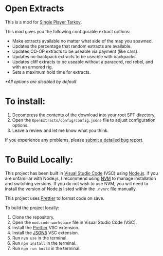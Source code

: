 # Open Extracts

This is a mod for [Single Player Tarkov](https://www.sp-tarkov.com/).

This mod gives you the following configurable extract options:

 - Make extracts available no matter what side of the map you spawned.
 - Updates the percentage that random extracts are available.
 - Updates CO-OP extracts to be useable via payment (like cars).
 - Updates no-backpack extracts to be useable with backpacks.
 - Updates cliff extracts to be useable without a paracord, red rebel, and with an armored rig.
 - Sets a maximum hold time for extracts.

_\*All options are disabled by default_

# To install:

1. Decompress the contents of the download into your root SPT directory.
2. Open the `OpenExtracts/config/config.json5` file to adjust configuration options.
3. Leave a review and let me know what you think.

If you experience any problems, please [submit a detailed bug report](https://github.com/refringe/OpenExtracts/issues).

# To Build Locally:

This project has been built in [Visual Studio Code](https://code.visualstudio.com/) (VSC) using [Node.js](https://nodejs.org/). If you are unfamiliar with Node.js, I recommend using [NVM](https://github.com/nvm-sh/nvm) to manage installation and switching versions. If you do not wish to use NVM, you will need to install the version of Node.js listed within the `.nvmrc` file manually.

This project uses [Prettier](https://prettier.io/) to format code on save.

To build the project locally:

1. Clone the repository.
2. Open the `mod.code-workspace` file in Visual Studio Code (VSC).
3. Install the [Prettier](https://marketplace.visualstudio.com/items?itemName=esbenp.prettier-vscode) VSC extension.
4. Install the [JSON5](https://marketplace.visualstudio.com/items?itemName=mrmlnc.vscode-json5) VSC extension.
5. Run `nvm use` in the terminal.
6. Run `npm install` in the terminal.
7. Run `npm run build` in the terminal.
